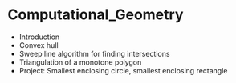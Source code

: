 # Computational_Geometry

* Introduction
* Convex hull
* Sweep line algorithm for finding intersections
* Triangulation of a monotone polygon
* Project: Smallest enclosing circle, smallest enclosing rectangle

